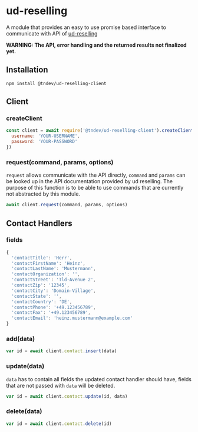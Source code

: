 # ud-reselling

A module that provides an easy to use promise based interface to communicate with API of [ud-reselling](https://www.ud-reselling.com/)

**WARNING: The API, error handling and the returned results not finalized yet.**


## Installation

    npm install @tndev/ud-reselling-client

## Client

### createClient

```js
const client = await require('@tndev/ud-reselling-client').createClient({
  username: 'YOUR-USERNAME',
  password: 'YOUR-PASSWORD'
})
```

### request(command, params, options)

`request` allows communicate with the API directly, `command` and `params` can be looked up in the API documentation provided by ud reselling.
The purpose of this function is to be able to use commands that are currently not abstracted by this module. 

```js
await client.request(command, params, options)
```

## Contact Handlers

### fields

```js
{
  'contactTitle': 'Herr',
  'contactFirstName': 'Heinz',
  'contactLastName': 'Mustermann',
  'contactOrganization': '',
  'contactStreet': 'Tld-Avenue 2',
  'contactZip': '12345',
  'contactCity': 'Domain-Village',
  'contactState': '',
  'contactCountry': 'DE',
  'contactPhone': '+49.123456789',
  'contactFax': '+49.123456789',
  'contactEmail': 'heinz.mustermann@example.com'
}
```


### add(data)

```js
var id = await client.contact.insert(data)
```

### update(data)

`data` has to contain all fields the updated contact handler should have, fields that are not passed with `data` will be deleted.

```js
var id = await client.contact.update(id, data)
```

### delete(data)

```js
var id = await client.contact.delete(id)
```